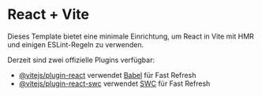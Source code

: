 # React + Vite

Dieses Template bietet eine minimale Einrichtung, um React in Vite mit HMR und einigen ESLint-Regeln zu verwenden.

Derzeit sind zwei offizielle Plugins verfügbar:

- [@vitejs/plugin-react](https://github.com/vitejs/vite-plugin-react/blob/main/packages/plugin-react/README.md) verwendet [Babel](https://babeljs.io/) für Fast Refresh
- [@vitejs/plugin-react-swc](https://github.com/vitejs/vite-plugin-react-swc) verwendet [SWC](https://swc.rs/) für Fast Refresh
